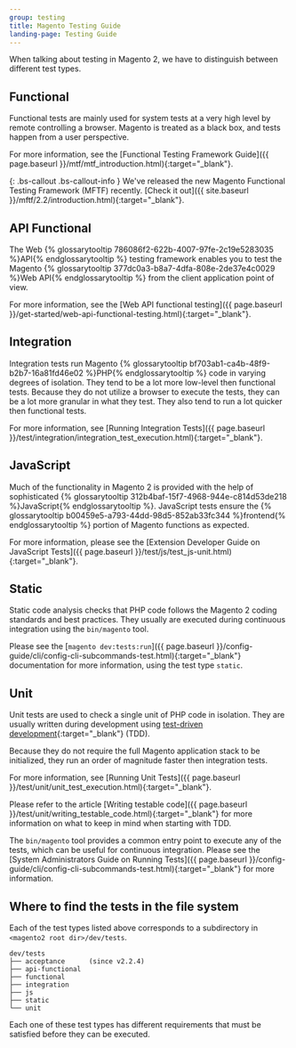 ```yaml
---
group: testing
title: Magento Testing Guide
landing-page: Testing Guide
---
```


When talking about testing in Magento 2, we have to distinguish between different test types.

## Functional

Functional tests are mainly used for system tests at a very high level by remote controlling a browser. Magento is treated as a black box, and tests happen from a user perspective.

For more information, see the [Functional Testing Framework Guide]({{ page.baseurl }}/mtf/mtf_introduction.html){:target="_blank"}.

{: .bs-callout .bs-callout-info }
We've released the new Magento Functional Testing Framework (MFTF) recently. [Check it out]({{ site.baseurl }}/mftf/2.2/introduction.html){:target="_blank"}.

## API Functional 

The Web {% glossarytooltip 786086f2-622b-4007-97fe-2c19e5283035 %}API{% endglossarytooltip %} testing framework enables you to test the Magento {% glossarytooltip 377dc0a3-b8a7-4dfa-808e-2de37e4c0029 %}Web API{% endglossarytooltip %} from the client application point of view.

For more information, see the [Web API functional testing]({{ page.baseurl }}/get-started/web-api-functional-testing.html){:target="_blank"}.
  
## Integration

Integration tests run Magento {% glossarytooltip bf703ab1-ca4b-48f9-b2b7-16a81fd46e02 %}PHP{% endglossarytooltip %} code in varying degrees of isolation. They tend to be a lot more low-level then functional tests. Because they do not utilize a browser to execute the tests, they can be a lot more granular in what they test. They also tend to run a lot quicker then functional tests.

For more information, see [Running Integration Tests]({{ page.baseurl }}/test/integration/integration_test_execution.html){:target="_blank"}.
  
## JavaScript

Much of the functionality in Magento 2 is provided with the help of sophisticated {% glossarytooltip 312b4baf-15f7-4968-944e-c814d53de218 %}JavaScript{% endglossarytooltip %}. JavaScript tests ensure the {% glossarytooltip b00459e5-a793-44dd-98d5-852ab33fc344 %}frontend{% endglossarytooltip %} portion of Magento functions as expected.  

For more information, please see the [Extension Developer Guide on JavaScript Tests]({{ page.baseurl }}/test/js/test_js-unit.html){:target="_blank"}.
  
## Static

Static code analysis checks that PHP code follows the Magento 2 coding standards and best practices. They usually are executed during continuous integration using the `bin/magento` tool. 

Please see the [`magento dev:tests:run`]({{ page.baseurl }}/config-guide/cli/config-cli-subcommands-test.html){:target="_blank"} documentation for more information, using the test type `static`.

## Unit

Unit tests are used to check a single unit of PHP code in isolation. They are usually written during development using [test-driven development](https://en.wikipedia.org/wiki/Test-driven_development){:target="_blank"} (TDD).  

Because they do not require the full Magento application stack to be initialized, they run an order of magnitude faster then integration tests.  

For more information, see [Running Unit Tests]({{ page.baseurl }}/test/unit/unit_test_execution.html){:target="_blank"}.

Please refer to the article [Writing testable code]({{ page.baseurl }}/test/unit/writing_testable_code.html){:target="_blank"} for more information on what to keep in mind when starting with TDD.
  
The `bin/magento` tool provides a common entry point to execute any of the tests, which can be useful for continuous integration. Please see the [System Administrators Guide on Running Tests]({{ page.baseurl }}/config-guide/cli/config-cli-subcommands-test.html){:target="_blank"} for more information.

## Where to find the tests in the file system

Each of the test types listed above corresponds to a subdirectory in `<magento2 root dir>/dev/tests`.

    dev/tests  
    ├── acceptance      (since v2.2.4)
    ├── api-functional  
    ├── functional  
    ├── integration  
    ├── js  
    ├── static  
    └── unit  

Each one of these test types has different requirements that must be satisfied before they can be executed.  
